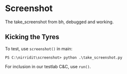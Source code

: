 # Screenshot

The take_screenshot from bh, debugged and working.

## Kicking the Tyres

To test, use `screenshot()` in main: 

```shell
PS C:\nirridit\screenshot> python .\take_screenshot.py
```

For inclusion in our testlab C&C, use `run()`.